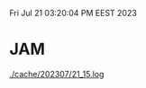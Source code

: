 Fri Jul 21 03:20:04 PM EEST 2023
# JAM
<a href='./cache/202307/21_15.log'>./cache/202307/21_15.log</a>
